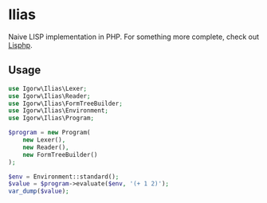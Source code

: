 # Ilias

Naive LISP implementation in PHP. For something more complete, check out
[Lisphp](https://github.com/lisphp/lisphp).

## Usage

```php
use Igorw\Ilias\Lexer;
use Igorw\Ilias\Reader;
use Igorw\Ilias\FormTreeBuilder;
use Igorw\Ilias\Environment;
use Igorw\Ilias\Program;

$program = new Program(
    new Lexer(),
    new Reader(),
    new FormTreeBuilder()
);

$env = Environment::standard();
$value = $program->evaluate($env, '(+ 1 2)');
var_dump($value);
```
